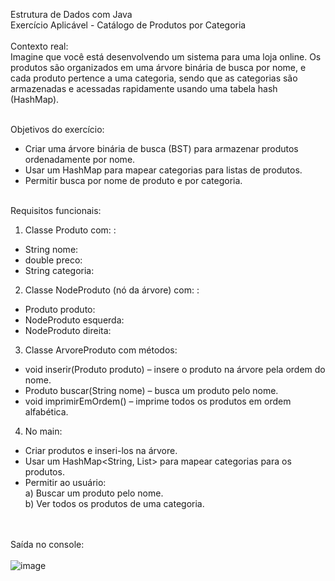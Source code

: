 Estrutura de Dados com Java<br>
Exercício Aplicável - Catálogo de Produtos por Categoria<br><br>
Contexto real: <br>
Imagine que você está desenvolvendo um sistema para uma loja online. Os produtos são organizados em uma árvore binária de busca por nome, e cada produto pertence a uma categoria, sendo que as categorias são armazenadas e acessadas rapidamente usando uma tabela hash (HashMap). <br><br>

Objetivos do exercício: <br>
- Criar uma árvore binária de busca (BST) para armazenar produtos ordenadamente por nome. <br>
- Usar um HashMap para mapear categorias para listas de produtos. <br>
- Permitir busca por nome de produto e por categoria. <br><br>

 Requisitos funcionais:<br>
1.	Classe Produto com: :<br>
- String nome:<br>
- double preco:<br>
- String categoria:<br>
2.	Classe NodeProduto (nó da árvore) com: :<br>
- Produto produto:<br>
- NodeProduto esquerda:<br>
- NodeProduto direita:<br>
3.	Classe ArvoreProduto com métodos: <br>
- void inserir(Produto produto) – insere o produto na árvore pela ordem do nome. <br>
- Produto buscar(String nome) – busca um produto pelo nome. <br>
- void imprimirEmOrdem() – imprime todos os produtos em ordem alfabética. <br>
4.	No main: <br>
- Criar produtos e inseri-los na árvore. <br>
- Usar um HashMap<String, List<Produto>> para mapear categorias para os produtos. <br>
- Permitir ao usuário: <br>
a) Buscar um produto pelo nome. <br>
b) Ver todos os produtos de uma categoria. <br>

<br><br>
Saída no console: <br> <br>
![image](https://github.com/user-attachments/assets/036aaca7-3eb6-4588-a5ab-7598794d770a)
